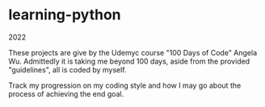 # learning-python
2022

These projects are give by the Udemyc course "100 Days of Code" Angela Wu.
Admittedly it is taking me beyond 100 days, aside from the provided "guidelines",
all is coded by myself.

Track my progression on my coding style and how I may go about the process of achieving the end goal.
